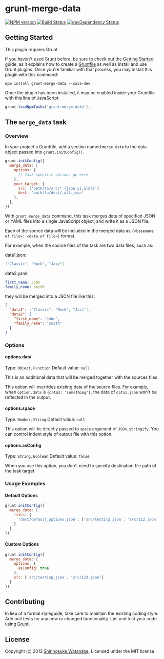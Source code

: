 # grunt-merge-data

[![NPM version](https://badge.fury.io/js/grunt-merge-data.png)](http://badge.fury.io/js/grunt-merge-data)
[![Build Status](https://travis-ci.org/shinnn/grunt-merge-data.png?branch=master)](https://travis-ci.org/shinnn/grunt-merge-data)
[![devDependency Status](https://david-dm.org/shinnn/grunt-merge-data/dev-status.png)](https://david-dm.org/shinnn/grunt-merge-data#info=devDependencies)

## Getting Started
This plugin requires Grunt.

If you haven't used [Grunt](http://gruntjs.com/) before, be sure to check out the [Getting Started](http://gruntjs.com/getting-started) guide, as it explains how to create a [Gruntfile](http://gruntjs.com/sample-gruntfile) as well as install and use Grunt plugins. Once you're familiar with that process, you may install this plugin with this command:

```shell
npm install grunt-merge-data --save-dev
```

Once the plugin has been installed, it may be enabled inside your Gruntfile with this line of JavaScript:

```javascript
grunt.loadNpmTasks('grunt-merge-data');
```

## The `merge_data` task

### Overview
In your project's Gruntfile, add a section named `merge_data` to the data object passed into `grunt.initConfig()`.

```javascript
grunt.initConfig({
  merge_data: {
    options: {
      // Task-specific options go here.
    },
    your_target: {
      src: ['path/to/src/*.{json,y{,a}ml}']
      dest: 'path/to/dest/_all.json'
    },
  },
})
```

With `grunt merge_data` command, this task merges data of specified JSON or YAML files into a single JavaScript object, and write it as a JSON file.

Each of the source data will be included in the merged data as `{<basename of file>: <data of file>}` format.

For example, when the source files of the task are two data files, such as:

data1.json:

```json
["Classic", "Rock", "Jazz"]
```
data2.yaml:

```yaml
first_name: John
family_name: Smith
```

they will be merged into a JSON file like this:

```json
{
  "data1": ["Classic", "Rock", "Jazz"],
  "data2": {
    "first_name": "John",
    "family_name": "Smith"
  }
}
```

### Options

#### options.data
Type: `Object`, `Function`
Default value: `null`

This is an additional data that will be merged together with the sources files.

This option will overrides existing data of the source files.
For example, when `option.data` is `{data1: 'something'}`, the data of `data1.json` won't be reflected in the output.

#### options.space
Type: `Number`, `String`
Default value: `null`

This option will be directly passed to `space` argument of `JSON.stringify`. You can control indent style of output file with this option. 

#### options.asConfig
Type: `String`, `Boolean`
Default value: `false`

When you use this option, you don't need to specify destination file path of the task target.

### Usage Examples

#### Default Options

```javascript
grunt.initConfig({
  merge_data: {
    files: {
      'dest/default_options.json': ['src/testing.json', 'src/123.json'],
    }
  }
})
```

#### Custom Options

```js
grunt.initConfig({
  merge_data: {
    options: {
      asConfig: true
    },
    src: ['src/testing.json', 'src/123.json']
  }
})
```

## Contributing
In lieu of a formal styleguide, take care to maintain the existing coding style. Add unit tests for any new or changed functionality. Lint and test your code using [Grunt](http://gruntjs.com/).

## License
Copyright (c) 2013 [Shinnosuke Watanabe](https://github.com/shinnn). Licensed under the MIT license.
